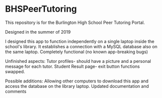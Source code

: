 # BHSPeerTutoring
This repository is for the Burlington High School Peer Tutoring Portal.

Designed in the summer of 2019

I designed this app to function independently on a single laptop inside the school's library.
It establishes a connection with a MySQL database also on the same laptop.
Completely functional (no known app-breaking bugs)

Unfinished aspects:
Tutor profiles- should have a picture and a personal message for each tutor.
Student Result page- exit button functions swapped.

Possible additions:
Allowing other computers to download this app and access the database on the library laptop.
Updated documentation and comments
